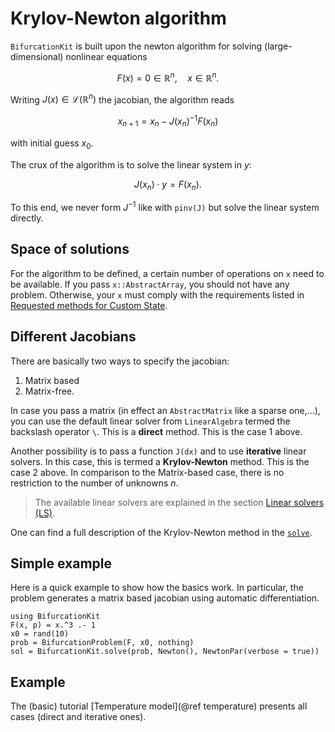 # Krylov-Newton algorithm

`BifurcationKit` is built upon the newton algorithm for solving (large-dimensional) nonlinear equations 

$$F(x)=0\in\mathbb R^n,\quad x\in\mathbb R^n.$$

Writing $J(x)\in\mathcal L(\mathbb R^n)$ the jacobian, the algorithm reads

$$x_{n+1} = x_n - J(x_n)^{-1}F(x_n)$$

with initial guess $x_0$.

The crux of the algorithm is to solve the linear system in $y$:

$$J(x_n)\cdot y = F(x_n).$$

To this end, we never form $J^{-1}$ like with `pinv(J)` but solve the linear system directly. 

## Space of solutions

For the algorithm to be defined, a certain number of operations on `x` need to be available. If you pass `x::AbstractArray`, you should not have any problem. Otherwise, your `x` must comply with the requirements listed in [Requested methods for Custom State](@ref).

## Different Jacobians

There are basically two ways to specify the jacobian:

1. Matrix based
2. Matrix-free.

In case you pass a matrix (in effect an `AbstractMatrix` like a sparse one,...), you can use the default linear solver from `LinearAlgebra` termed the backslash operator `\`. This is a **direct** method. This is the case 1 above.

Another possibility is to pass a function `J(dx)` and to use **iterative** linear solvers. In this case, this is termed a **Krylov-Newton** method. This is the case 2 above. In comparison to the Matrix-based case, there is no restriction to the number of unknowns $n$.

> The available linear solvers are explained in the section [Linear solvers (LS)](@ref).

One can find a full description of the Krylov-Newton method in the [`solve`](@ref). 

## Simple example

Here is a quick example to show how the basics work. In particular, the problem generates a matrix based jacobian using automatic differentiation.

```@example NEWTON
using BifurcationKit
F(x, p) = x.^3 .- 1
x0 = rand(10)
prob = BifurcationProblem(F, x0, nothing)
sol = BifurcationKit.solve(prob, Newton(), NewtonPar(verbose = true))
```

## Example

The (basic) tutorial [Temperature model](@ref temperature) presents all cases (direct and iterative ones).

